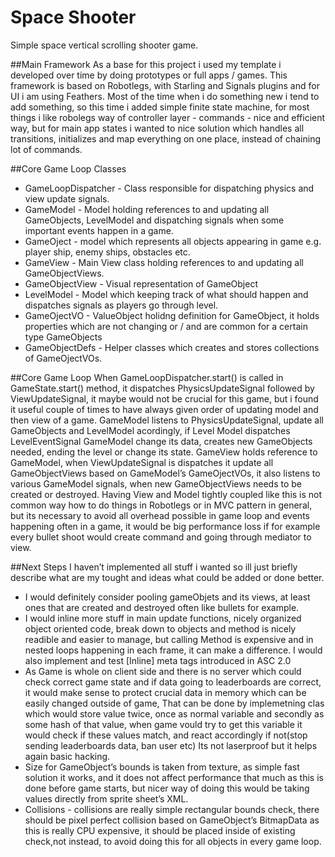 # Space Shooter
Simple space vertical scrolling shooter game.


##Main Framework
As a base for this project i used my template i developed over time by doing prototypes or full apps / games. This framework is based on Robotlegs, with Starling and Signals plugins and for UI i am using Feathers. Most of the time when i do something new i tend to add something, so this time i added simple finite state machine, for most things i like robolegs way of controller layer - commands - nice and efficient way, but for main app states i wanted to nice solution which handles all transitions, initializes and map everything on one place, instead of chaining lot of commands. 

##Core Game Loop Classes
* GameLoopDispatcher - Class responsible for dispatching physics and view update signals.
* GameModel - Model holding references to and updating all GameObjects, LevelModel and dispatching signals when some important events happen in a game.
* GameOject - model which represents all objects appearing in game e.g. player ship, enemy ships, obstacles etc.
* GameView - Main View class holding references to and updating all GameObjectViews.
* GameObjectView - Visual representation of GameObject
* LevelModel - Model which keeping track of what should happen and dispatches signals as players go through level.
* GameOjectVO - ValueObject holidng definition for GameObject, it holds properties which are not changing or / and are common for a certain type GameObjects
* GameObjectDefs - Helper classes which creates and stores collections of GameOjectVOs.


##Core Game Loop 
When GameLoopDispatcher.start() is called in GameState.start() method, it dispatches PhysicsUpdateSignal followed by ViewUpdateSignal, it maybe would not be crucial for this game, but i found it useful couple of times to have always given order of updating model and then view of a game. 
GameModel listens to PhysicsUpdateSignal, update all GameObjects and LevelModel acordingly, if Level Model dispatches LevelEventSignal GameModel change its data, creates new GameObjects needed, ending the level or change its state.
GameView holds reference to GameModel, when ViewUpdateSignal is dispatches it update all GameObjectViews based on GameModel’s GameOjectVOs, it also listens to various GameModel signals, when new GameObjectViews needs to be created or destroyed. Having View and Model tightly coupled like this is not common way how to do things in Robotlegs or in MVC pattern in general, but its necessary to avoid all overhead possible in game loop and events happening often in a game, it would be big performance loss if for example every bullet shoot would create command and going through mediator to view.


##Next Steps
I haven’t implemented all stuff i wanted so ill just briefly describe what are my tought and ideas what could be added or done better.

* I would definitely consider pooling gameObjets and its views, at least ones that are created and destroyed often like bullets for example.
* I would inline more stuff in main update functions, nicely organized object oriented code, break down to objects and method is nicely readible and easier to manage, but calling Method is expensive and in nested loops happening in each frame, it can make a difference. I would also implement and test [Inline] meta tags introduced in ASC 2.0
* As Game is whole on client side and there is no server which could check correct game state and if data going to leaderboards are correct, it would make sense to protect crucial data in memory which can be easily changed outside of game, That can be done by implemetning clas which would store value twice, once as normal variable and secondly as some hash of that value, when game vould try to get this variable it would check if these values match, and react accordingly if not(stop sending leaderboards data, ban user etc) Its not laserproof but it helps again basic hacking.
* Size for GameObject’s bounds is taken from texture, as simple fast solution it works, and it does not affect performance that much as this is done before game starts, but nicer way of doing this would be taking values directly from sprite sheet’s XML.
* Collisions - collisions are really simple rectangular bounds check, there should be pixel perfect collision based on GameObject’s BitmapData as this is really CPU expensive, it should be placed inside of existing check,not instead, to avoid doing this for all objects in every game loop.